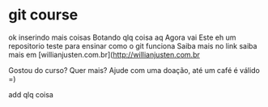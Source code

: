 # git course

ok
inserindo mais coisas
Botando qlq coisa aq
   Agora vai
Este eh um repositorio teste para ensinar como o git funciona
Saiba mais no link
saiba mais em [willianjusten.com.br](http://willianjusten.com.br

Gostou do curso? Quer mais? Ajude com uma doação, até um café é válido =)

add qlq coisa
